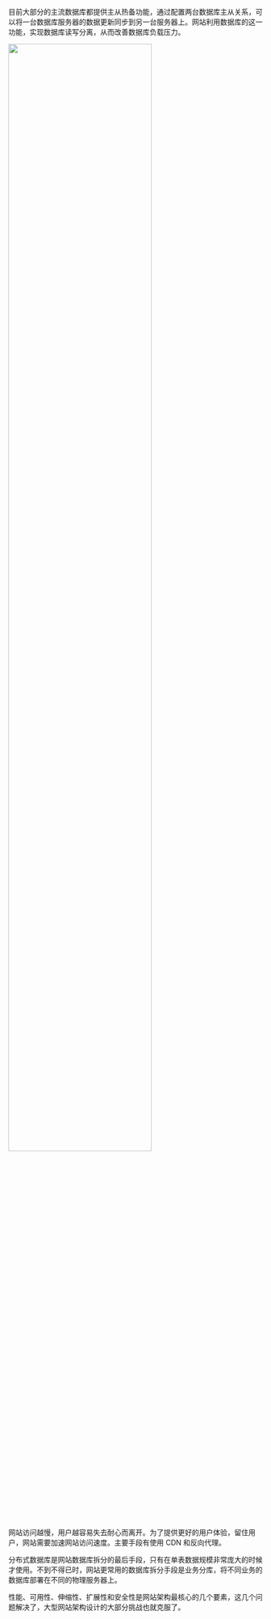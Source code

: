 目前大部分的主流数据库都提供主从热备功能，通过配置两台数据库主从关系，可以将一台数据库服务器的数据更新同步到另一台服务器上。网站利用数据库的这一功能，实现数据库读写分离，从而改善数据库负载压力。

<img src="http://7xo4c2.com1.z0.glb.clouddn.com//20180131152029_j6CNHR_Screenshot.jpeg" alter="" width="75%">


网站访问越慢，用户越容易失去耐心而离开。为了提供更好的用户体验，留住用户，网站需要加速网站访问速度。主要手段有使用 CDN 和反向代理。

分布式数据库是网站数据库拆分的最后手段，只有在单表数据规模非常庞大的时候才使用。不到不得已时，网站更常用的数据库拆分手段是业务分库，将不同业务的数据库部署在不同的物理服务器上。

性能、可用性、伸缩性、扩展性和安全性是网站架构最核心的几个要素，这几个问题解决了，大型网站架构设计的大部分挑战也就克服了。
